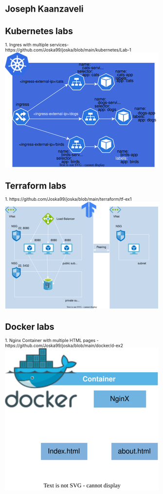 # Joseph Kaanzaveli
<p align="center">
  <h1>Kubernetes labs</h1>
1. Ingres with multiple services-https://github.com/Joska99/joska/blob/main/kubernetes/Lab-1
  <img src="https://github.com/Joska99/joska/blob/main/kubernetes/Lab-1/diagram.drawio.svg">
  <h1>Terraform labs</h1>
1. https://github.com/Joska99/joska/blob/main/terraform/tf-ex1
  <img src="https://github.com/Joska99/joska/blob/main/terraform/tf-ex1/diagram.drawio.svg">
    <h1>Docker labs</h1>
1. Nginx Container with multiple HTML pages - https://github.com/Joska99/joska/blob/main/docker/d-ex2
  <img src="https://github.com/Joska99/joska/blob/main/docker/d-ex2/diagram.drawio.svg">
</p>